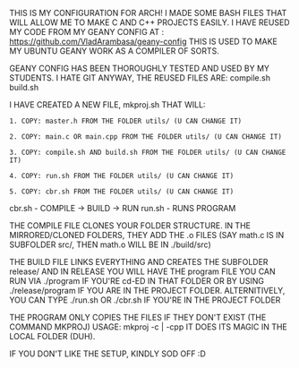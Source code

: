 THIS IS MY CONFIGURATION FOR ARCH!
I MADE SOME BASH FILES THAT WILL ALLOW ME
TO MAKE C AND C++ PROJECTS EASILY. I HAVE REUSED MY CODE
FROM MY GEANY CONFIG AT : https://github.com/VladArambasa/geany-config
THIS IS USED TO MAKE MY UBUNTU GEANY WORK AS A COMPILER OF SORTS.

GEANY CONFIG HAS BEEN THOROUGHLY TESTED AND USED BY MY STUDENTS.
                            I HATE GIT
ANYWAY,
THE REUSED FILES ARE:
    compile.sh
    build.sh

I HAVE CREATED A NEW FILE, mkproj.sh THAT WILL:   

    1. COPY: master.h FROM THE FOLDER utils/ (U CAN CHANGE IT)

    2. COPY: main.c OR main.cpp FROM THE FOLDER utils/ (U CAN CHANGE IT)

    3. COPY: compile.sh AND build.sh FROM THE FOLDER utils/ (U CAN CHANGE IT)

    4. COPY: run.sh FROM THE FOLDER utils/ (U CAN CHANGE IT)

    5. COPY: cbr.sh FROM THE FOLDER utils/ (U CAN CHANGE IT)

cbr.sh - COMPILE -> BUILD -> RUN
run.sh - RUNS PROGRAM

THE COMPILE FILE CLONES YOUR FOLDER STRUCTURE. IN THE MIRRORED/CLONED FOLDERS, THEY ADD THE .o FILES (SAY math.c IS IN SUBFOLDER src/, THEN math.o WILL BE IN ./build/src)

THE BUILD FILE LINKS EVERYTHING AND CREATES THE SUBFOLDER release/ AND IN RELEASE YOU WILL HAVE THE program FILE YOU CAN RUN VIA ./program IF YOU'RE cd-ED IN THAT FOLDER OR BY USING ./release/program IF YOU ARE IN THE PROJECT FOLDER.
ALTERNITIVELY, YOU CAN TYPE ./run.sh OR ./cbr.sh IF YOU'RE IN THE PROJECT FOLDER

THE PROGRAM ONLY COPIES THE FILES IF THEY DON'T EXIST (THE COMMAND MKPROJ)
USAGE: mkproj -c | -cpp
IT DOES ITS MAGIC IN THE LOCAL FOLDER (DUH).

IF YOU DON'T LIKE THE SETUP, KINDLY SOD OFF :D
